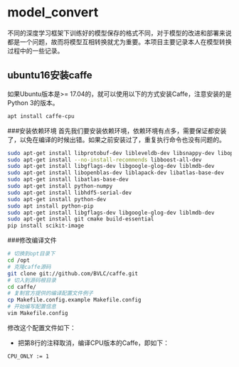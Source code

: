 # model_convert
不同的深度学习框架下训练好的模型保存的格式不同，对于模型的改进和部署来说都是一个问题，故而将模型互相转换就尤为重要。本项目主要记录本人在模型转换过程中的一些记录。

## ubuntu16安装caffe
如果Ubuntu版本是>= 17.04的，就可以使用以下的方式安装Caffe，注意安装的是Python 3的版本。<br>
```Bash
apt install caffe-cpu
```
###安装依赖环境
首先我们要安装依赖环境，依赖环境有点多，需要保证都安装了，以免在编译的时候出错。如果之前安装过了，重复执行命令也没有问题的。<br>
```Bash
sudo apt-get install libprotobuf-dev libleveldb-dev libsnappy-dev libopencv-dev libhdf5-serial-dev protobuf-compiler
sudo apt-get install --no-install-recommends libboost-all-dev  
sudo apt-get install libgflags-dev libgoogle-glog-dev liblmdb-dev
sudo apt-get install libopenblas-dev liblapack-dev libatlas-base-dev
sudo apt-get install libatlas-base-dev
sudo apt-get install python-numpy
sudo apt-get install libhdf5-serial-dev
sudo apt-get install python-dev
sudo apt install python-pip
sudo apt-get install libgflags-dev libgoogle-glog-dev liblmdb-dev
sudo apt-get install git cmake build-essential
pip install scikit-image
```
###修改编译文件
```Bash
# 切换到opt目录下
cd /opt
# 克隆caffe源码
git clone git://github.com/BVLC/caffe.git
# 切入到源码根目录
cd caffe/
# 复制官方提供的编译配置文件例子
cp Makefile.config.example Makefile.config
# 开始编写配置信息
vim Makefile.config
```
修改这个配置文件如下：<br>
* 把第8行的注释取消，编译CPU版本的Caffe，即如下：<br>
```Bash
CPU_ONLY := 1
```

